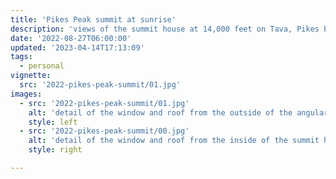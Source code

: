 ```yaml
---
title: 'Pikes Peak summit at sunrise'
description: 'views of the summit house at 14,000 feet on Tava, Pikes Peak'
date: '2022-08-27T06:00:00'
updated: '2023-04-14T17:13:09'
tags:
  - personal
vignette: 
  src: '2022-pikes-peak-summit/01.jpg'
images:
  - src: '2022-pikes-peak-summit/01.jpg'
    alt: 'detail of the window and roof from the outside of the angular summit house, lit by the glow of sunrise'
    style: left
  - src: '2022-pikes-peak-summit/00.jpg'
    alt: 'detail of the window and roof from the inside of the summit house, with sunrise and shadows through the window'
    style: right

---
```


